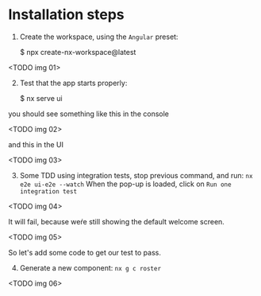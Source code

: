 # Installation steps

1. Create the workspace, using the `Angular` preset:

   $ npx create-nx-workspace@latest

<TODO img 01>

2. Test that the app starts properly:

   $ nx serve ui

you should see something like this in the console

<TODO img 02>

and this in the UI

<TODO img 03>

3. Some TDD using integration tests, stop previous command, and run: `nx e2e ui-e2e --watch`
   When the pop-up is loaded, click on `Run one integration test`

<TODO img 04>

It will fail, because weŕe still showing the default welcome screen.

<TODO img 05>

So let's add some code to get our test to pass.

4. Generate a new component: `nx g c roster`

<TODO img 06>
